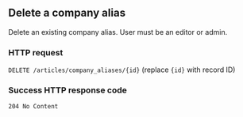 ## Delete a company alias

Delete an existing company alias. User must be an editor or admin.

### HTTP request

`DELETE /articles/company_aliases/{id}` (replace `{id}` with record ID)

### Success HTTP response code

`204 No Content`
